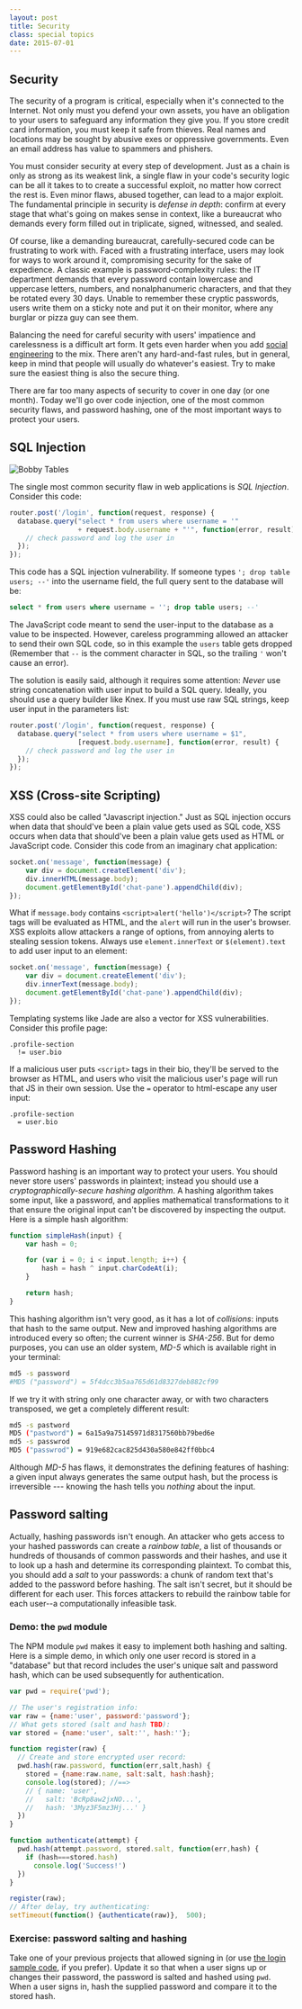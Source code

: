 ```yaml
---
layout: post
title: Security
class: special topics
date: 2015-07-01
---
```


## Security

The security of a program is critical, especially when it's connected to the Internet. Not only must you defend your own assets, you have an obligation to your users to safeguard any information they give you. If you store credit card information, you must keep it safe from thieves. Real names and locations may be sought by abusive exes or oppressive governments. Even an email address has value to spammers and phishers.

You must consider security at every step of development. Just as a chain is only as strong as its weakest link, a single flaw in your code's security logic can be all it takes to to create a successful exploit, no matter how correct the rest is. Even minor flaws, abused together, can lead to a major exploit. The fundamental principle in security is _defense in depth_: confirm at every stage that what's going on makes sense in context, like a bureaucrat who demands every form filled out in triplicate, signed, witnessed, and sealed.

Of course, like a demanding bureaucrat, carefully-secured code can be frustrating to work with. Faced with a frustrating interface, users may look for ways to work around it, compromising security for the sake of expedience. A classic example is password-complexity rules: the IT department demands that every password contain lowercase and uppercase letters, numbers, and nonalphanumeric characters, and that they be rotated every 30 days. Unable to remember these cryptic passwords, users write them on a sticky note and put it on their monitor, where any burglar or pizza guy can see them.

Balancing the need for careful security with users' impatience and carelessness is a difficult art form. It gets even harder when you add [social engineering][smbc-soceng] to the mix. There aren't any hard-and-fast rules, but in general, keep in mind that people will usually do whatever's easiest. Try to make sure the easiest thing is also the secure thing.

There are far too many aspects of security to cover in one day (or one month). Today we'll go over code injection, one of the most common security flaws, and password hashing, one of the most important ways to protect your users.

## SQL Injection

![Bobby Tables](https://imgs.xkcd.com/comics/exploits_of_a_mom.png)

The single most common security flaw in web applications is _SQL Injection_. Consider this code:

```JavaScript
router.post('/login', function(request, response) {
  database.query("select * from users where username = '"
                 + request.body.username + "'", function(error, result) {
    // check password and log the user in
  });
});
```

This code has a SQL injection vulnerability. If someone types `'; drop table users; --'` into the username field, the full query sent to the database will be:

```SQL
select * from users where username = ''; drop table users; --'
```

The JavaScript code meant to send the user-input to the database as a value to be inspected. However, careless programming allowed an attacker to send their own SQL code, so in this example the `users` table gets dropped (Remember that `--` is the comment character in SQL, so the trailing `'` won't cause an error).

The solution is easily said, although it requires some attention: _Never_ use string concatenation with user input to build a SQL query. Ideally, you should use a query builder like Knex. If you must use raw SQL strings, keep user input in the parameters list:

```JavaScript
router.post('/login', function(request, response) {
  database.query("select * from users where username = $1",
                 [request.body.username], function(error, result) {
    // check password and log the user in
  });
});
```

## XSS (Cross-site Scripting)

XSS could also be called "Javascript injection." Just as SQL injection occurs when data that should've been a plain value gets used as SQL code, XSS occurs when data that should've been a plain value gets used as HTML or JavaScript code. Consider this code from an imaginary chat application:

```JavaScript
socket.on('message', function(message) {
    var div = document.createElement('div');
    div.innerHTML(message.body);
    document.getElementById('chat-pane').appendChild(div);
});
```

What if `message.body` contains `<script>alert('hello')</script>`? The script tags will be evaluated as HTML, and the `alert` will run in the user's browser. XSS exploits allow attackers a range of options, from annoying alerts to stealing session tokens. Always use `element.innerText` or `$(element).text` to add user input to an element:

```JavaScript
socket.on('message', function(message) {
    var div = document.createElement('div');
    div.innerText(message.body);
    document.getElementById('chat-pane').appendChild(div);
});
```

Templating systems like Jade are also a vector for XSS vulnerabilities. Consider this profile page:

```Jade
.profile-section
  != user.bio
```

If a malicious user puts `<script>` tags in their bio, they'll be served to the browser as HTML, and users who visit the malicious user's page will run that JS in their own session. Use the `=` operator to html-escape any user input:

```Jade
.profile-section
  = user.bio
```

## Password Hashing

Password hashing is an important way to protect your users. You should never store users' passwords in plaintext; instead you should use a _cryptographically-secure hashing algorithm_. A hashing algorithm takes some input, like a password, and applies mathematical transformations to it that ensure the original input can't be discovered by inspecting the output. Here is a simple hash algorithm:

```JavaScript
function simpleHash(input) {
    var hash = 0;

    for (var i = 0; i < input.length; i++) {
        hash = hash ^ input.charCodeAt(i);
    }

    return hash;
}
```

This hashing algorithm isn't very good, as it has a lot of _collisions_: inputs that hash to the same output. New and improved hashing algorithms are introduced every so often; the current winner is _SHA-256_.  But for demo purposes, you can use an older system, _MD-5_ which is available right in your terminal:

```bash
md5 -s password
#MD5 ("password") = 5f4dcc3b5aa765d61d8327deb882cf99
```
 If we try it with string only one character away, or with two characters transposed, we get a completely different result:
```bash
md5 -s pastword
MD5 ("pastword") = 6a15a9a75145971d8317560bb79bed6e
md5 -s passwrod
MD5 ("passwrod") = 919e682cac825d430a580e842ff0bbc4
```
Although _MD-5_ has flaws, it demonstrates the defining features of hashing: a given input always generates the same output hash, but the process is irreversible --- knowing the hash tells you _nothing_ about the input.

<!--
### Exercise: password hashing

Take one of your previous projects that allowed signing in (or use [the login sample code](https://github.com/portlandcodeschool-jsi/authme/), if you prefer). Update it so that when a user signs up or changes their password, the password is hashed using SHA-256. When a user signs in, hash the supplied password and compare it to the stored hash. Use [Node's `crypto` library][node-crypto], specifically the `createHash`, `Hash.update`, and `Hash.digest` functions.
-->

## Password salting

Actually, hashing passwords isn't enough. An attacker who gets access to your hashed passwords can create a _rainbow table_, a list of thousands or hundreds of thousands of common passwords and their hashes, and use it to look up a hash and determine its corresponding plaintext. To combat this, you should add a _salt_ to your passwords: a chunk of random text that's added to the password before hashing. The salt isn't secret, but it should be different for each user. This forces attackers to rebuild the rainbow table for each user--a computationally infeasible task.

### Demo: the `pwd` module

The NPM module `pwd` makes it easy to implement both hashing and salting.  Here is a simple demo, in which only one user record is stored in a "database" but that record includes the user's unique salt and password hash, which can be used subsequently for authentication.

```javascript
var pwd = require('pwd');

// The user's registration info:
var raw = {name:'user', password:'password'};
// What gets stored (salt and hash TBD):
var stored = {name:'user', salt:'', hash:''};

function register(raw) {
  // Create and store encrypted user record:
  pwd.hash(raw.password, function(err,salt,hash) {
    stored = {name:raw.name, salt:salt, hash:hash};
    console.log(stored); //==>
    // { name: 'user',
    //   salt: 'BcRp8aw2jxNO...',
    //   hash: '3Myz3F5mz3Hj...' }
  })
}

function authenticate(attempt) {
  pwd.hash(attempt.password, stored.salt, function(err,hash) {
    if (hash===stored.hash)
      console.log('Success!')
  })
}

register(raw);
// After delay, try authenticating:
setTimeout(function() {authenticate(raw)},  500);
```

### Exercise: password salting and hashing

Take one of your previous projects that allowed signing in (or use [the login sample code](https://github.com/portlandcodeschool-jsi/authme/), if you prefer). Update it so that when a user signs up or changes their password, the password is salted and hashed using `pwd`. When a user signs in, hash the supplied password and compare it to the stored hash.

<!--
### Exercise: password salting

Update your password hashing algorithm so it adds a salt:

* When a new password is created (on sign-up or change-password), generate 8 or so random characters and append them to the password before hashing.
* When storing the user's password, store the salt as well.
* When checking a user's password (on sign-in), read the salt from the user record and append it to the supplied password before hashing.
-->

[smbc-soceng]: http://www.smbc-comics.com/index.php?db=comics&id=2526
[node-crypto]: nodejs.org/api/crypto.html
[xkcd-sql-injection]: https://xkcd.com/327/
